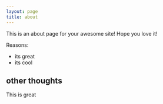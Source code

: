 ```yaml
---
layout: page
title: about
---
```


This is an about page for your awesome site!
Hope you love it!

Reasons: 
- its great
- its cool 

## other thoughts

This is great 
